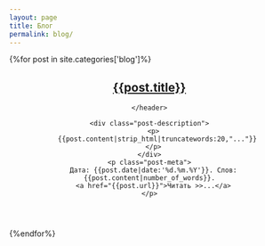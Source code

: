 ```yaml
---
layout: page
title: Блог
permalink: blog/
---
```


<div class="posts">
{%for post in site.categories['blog']%}
  <section class="post">
    <header class="post-header">
      <h1 class="post-title"><a href="{{post.url}}">{{post.title}}</a></h1>

    </header>

    <div class="post-description">
      <p>
        {{post.content|strip_html|truncatewords:20,"..."}}
      </p>
    </div>
    <p class="post-meta">
      Дата: {{post.date|date:'%d.%m.%Y'}}. Слов: {{post.content|number_of_words}}.
      <a href="{{post.url}}">Читать >>...</a>
    </p>
  </section>
{%endfor%}
</div>
